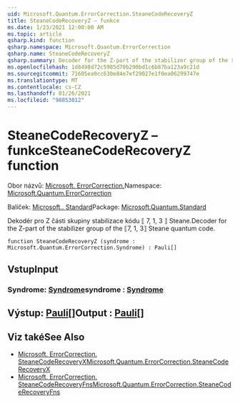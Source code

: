 ```yaml
---
uid: Microsoft.Quantum.ErrorCorrection.SteaneCodeRecoveryZ
title: SteaneCodeRecoveryZ – funkce
ms.date: 1/23/2021 12:00:00 AM
ms.topic: article
qsharp.kind: function
qsharp.namespace: Microsoft.Quantum.ErrorCorrection
qsharp.name: SteaneCodeRecoveryZ
qsharp.summary: Decoder for the Z-part of the stabilizer group of the ⟦7, 1, 3⟧ Steane quantum code.
ms.openlocfilehash: 1d8498d72c5985d70b290bd1c6b87ba123a9c21d
ms.sourcegitcommit: 71605ea9cc630e84e7ef29027e1f0ea06299747e
ms.translationtype: MT
ms.contentlocale: cs-CZ
ms.lasthandoff: 01/26/2021
ms.locfileid: "98853012"
---
```

# <a name="steanecoderecoveryz-function"></a><span data-ttu-id="07bef-102">SteaneCodeRecoveryZ – funkce</span><span class="sxs-lookup"><span data-stu-id="07bef-102">SteaneCodeRecoveryZ function</span></span>

<span data-ttu-id="07bef-103">Obor názvů: [Microsoft. ErrorCorrection.](xref:Microsoft.Quantum.ErrorCorrection)</span><span class="sxs-lookup"><span data-stu-id="07bef-103">Namespace: [Microsoft.Quantum.ErrorCorrection](xref:Microsoft.Quantum.ErrorCorrection)</span></span>

<span data-ttu-id="07bef-104">Balíček: [Microsoft.. Standard](https://nuget.org/packages/Microsoft.Quantum.Standard)</span><span class="sxs-lookup"><span data-stu-id="07bef-104">Package: [Microsoft.Quantum.Standard](https://nuget.org/packages/Microsoft.Quantum.Standard)</span></span>


<span data-ttu-id="07bef-105">Dekodér pro Z části skupiny stabilizace kódu ⟦ 7, 1, 3 ⟧ Steane.</span><span class="sxs-lookup"><span data-stu-id="07bef-105">Decoder for the Z-part of the stabilizer group of the ⟦7, 1, 3⟧ Steane quantum code.</span></span>

```qsharp
function SteaneCodeRecoveryZ (syndrome : Microsoft.Quantum.ErrorCorrection.Syndrome) : Pauli[]
```


## <a name="input"></a><span data-ttu-id="07bef-106">Vstup</span><span class="sxs-lookup"><span data-stu-id="07bef-106">Input</span></span>

### <a name="syndrome--syndrome"></a><span data-ttu-id="07bef-107">Syndrome: [Syndrome](xref:Microsoft.Quantum.ErrorCorrection.Syndrome)</span><span class="sxs-lookup"><span data-stu-id="07bef-107">syndrome : [Syndrome](xref:Microsoft.Quantum.ErrorCorrection.Syndrome)</span></span>





## <a name="output--pauli"></a><span data-ttu-id="07bef-108">Výstup: [Pauli](xref:microsoft.quantum.lang-ref.pauli)[]</span><span class="sxs-lookup"><span data-stu-id="07bef-108">Output : [Pauli](xref:microsoft.quantum.lang-ref.pauli)[]</span></span>



## <a name="see-also"></a><span data-ttu-id="07bef-109">Viz také</span><span class="sxs-lookup"><span data-stu-id="07bef-109">See Also</span></span>

- [<span data-ttu-id="07bef-110">Microsoft. ErrorCorrection. SteaneCodeRecoveryX</span><span class="sxs-lookup"><span data-stu-id="07bef-110">Microsoft.Quantum.ErrorCorrection.SteaneCodeRecoveryX</span></span>](xref:Microsoft.Quantum.ErrorCorrection.SteaneCodeRecoveryX)
- [<span data-ttu-id="07bef-111">Microsoft. ErrorCorrection. SteaneCodeRecoveryFns</span><span class="sxs-lookup"><span data-stu-id="07bef-111">Microsoft.Quantum.ErrorCorrection.SteaneCodeRecoveryFns</span></span>](xref:Microsoft.Quantum.ErrorCorrection.SteaneCodeRecoveryFns)